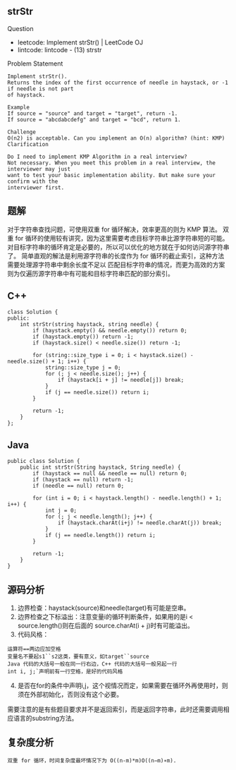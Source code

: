 ## strStr

Question

- leetcode: Implement strStr() | LeetCode OJ
- lintcode: lintcode - (13) strstr

Problem Statement

    Implement strStr().
    Returns the index of the first occurrence of needle in haystack, or -1 if needle is not part 
    of haystack.
    
    Example
    If source = "source" and target = "target", return -1.
    If source = "abcdabcdefg" and target = "bcd", return 1.
    
    Challenge
    O(n2) is acceptable. Can you implement an O(n) algorithm? (hint: KMP)
    Clarification
    
    Do I need to implement KMP Algorithm in a real interview?
    Not necessary. When you meet this problem in a real interview, the interviewer may just
    want to test your basic implementation ability. But make sure your confirm with the 
    interviewer first.

## 题解

对于字符串查找问题，可使用双重 for 循环解决，效率更高的则为 KMP 算法。
双重 for 循环的使用较有讲究，因为这里需要考虑目标字符串比源字符串短的可能。
对目标字符串的循环肯定是必要的，所以可以优化的地方就在于如何访问源字符串了。
简单直观的解法是利用源字符串的长度作为 for 循环的截止索引，这种方法需要处理源字符串中剩余长度不足以
匹配目标字符串的情况，而更为高效的方案则为仅遍历源字符串中有可能和目标字符串匹配的部分索引。


## C++

    class Solution {
    public:
        int strStr(string haystack, string needle) {
            if (haystack.empty() && needle.empty()) return 0;
            if (haystack.empty()) return -1;
            if (haystack.size() < needle.size()) return -1;
    
            for (string::size_type i = 0; i < haystack.size() - needle.size() + 1; i++) {
                string::size_type j = 0;
                for (; j < needle.size(); j++) {
                    if (haystack[i + j] != needle[j]) break;
                }
                if (j == needle.size()) return i;
            }
    
            return -1;
        }
    };
    
## Java

    public class Solution {
        public int strStr(String haystack, String needle) {
            if (haystack == null && needle == null) return 0;
            if (haystack == null) return -1;
            if (needle == null) return 0;
    
            for (int i = 0; i < haystack.length() - needle.length() + 1; i++) {
                int j = 0;
                for (; j < needle.length(); j++) {
                    if (haystack.charAt(i+j) != needle.charAt(j)) break;
                }
                if (j == needle.length()) return i;
            }
    
            return -1;
        }
    }
    
## 源码分析

1. 边界检查：haystack(source)和needle(target)有可能是空串。
2. 边界检查之下标溢出：注意变量i的循环判断条件，如果用的是i < source.length()则在后面的
source.charAt(i + j)时有可能溢出。
3. 代码风格：
```
运算符==两边应加空格
变量名不要起s1``s2这类，要有意义，如target``source
Java 代码的大括号一般在同一行右边，C++ 代码的大括号一般另起一行
int i, j;`声明前有一行空格，是好的代码风格
```
4. 是否在for的条件中声明i,j，这个视情况而定，如果需要在循环外再使用时，则须在外部初始化，否则没有这个必要。


需要注意的是有些题目要求并不是返回索引，而是返回字符串，此时还需要调用相应语言的substring方法。

## 复杂度分析

    双重 for 循环，时间复杂度最坏情况下为 O((n-m)*m)O((n−m)∗m).
